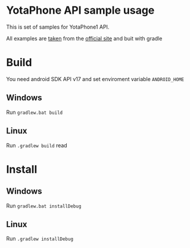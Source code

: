 # YotaPhone API sample usage
This is set of samples for YotaPhone1 API.

All examples are [taken](http://yotaphone.com/media/YotaPhone_API_usage_sample.zip) from the [official site](http://yotaphone.com/developer/docs/getting-started/code-examples-explanations/) and buit with gradle

# Build
You need android SDK API v17 and set enviroment variable `ANDROID_HOME`
## Windows
Run `gradlew.bat build`
## Linux
Run `.gradlew build`
read
# Install
## Windows
Run `gradlew.bat installDebug`
## Linux
Run `.gradlew installDebug`
